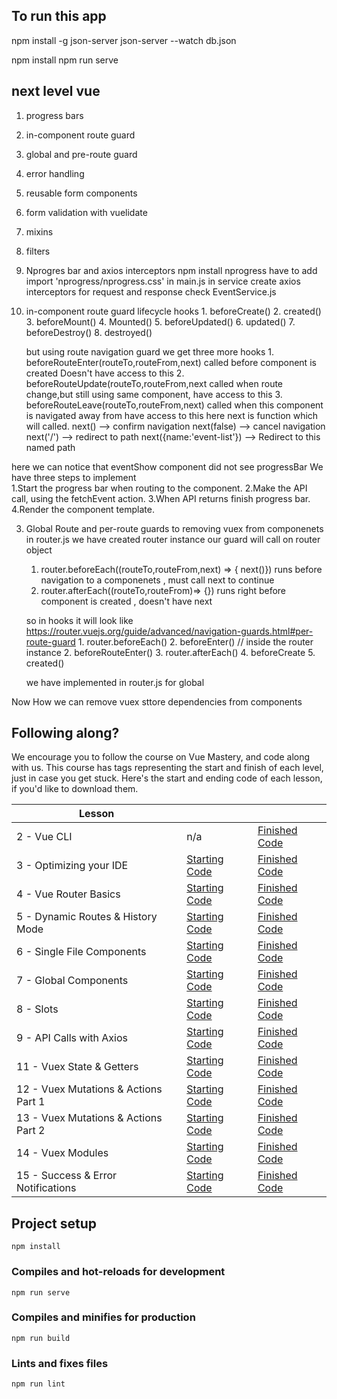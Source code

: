 ## To run this app

npm install -g json-server
json-server --watch db.json

npm install
npm run serve

## next level vue 
1. progress bars
2. in-component route guard
3. global and pre-route guard
4. error handling
5. reusable form components
6. form validation with vuelidate
7. mixins
8. filters

1. Nprogres bar and axios interceptors
npm install nprogress
have to add  import 'nprogress/nprogress.css' in main.js 
in service create axios interceptors for request and response 
check EventService.js

2. in-component route guard
    lifecycle hooks
        1. beforeCreate()
        2. created()
        3. beforeMount()
        4. Mounted()
        5. beforeUpdated()
        6. updated()
        7. beforeDestroy()
        8. destroyed()

    but using route navigation guard we get three more hooks
        1. beforeRouteEnter(routeTo,routeFrom,next)
            called before component is created
            Doesn't have access to this
        2. beforeRouteUpdate(routeTo,routeFrom,next
            called when route change,but still using same component,
            have access to this
        3. beforeRouteLeave(routeTo,routeFrom,next)
            called when this component is navigated away from
            have access to this
    here next is function which will called.
        next() --> confirm navigation
        next(false) --> cancel navigation
        next('/')  --> redirect to path
        next({name:'event-list'}) --> Redirect to this named path
  
  here we can notice that eventShow component did not see progressBar 
  We have three steps to implement   
    1.Start the progress bar when routing to the component.
    2.Make the API call, using the fetchEvent action.
    3.When API returns finish progress bar.
    4.Render the component template.

3. Global Route and per-route guards to removing vuex from componenets
    in router.js we have created router instance 
    our guard will call on router object

    1. router.beforeEach((routeTo,routeFrom,next) => { next()})
       runs before navigation to a componenets , must call next to continue
    2. router.afterEach((routeTo,routeFrom)=> {}) 
       runs right before component is created , doesn't have next

    so in hooks it will look like
    https://router.vuejs.org/guide/advanced/navigation-guards.html#per-route-guard
        1. router.beforeEach()
        2. beforeEnter()  // inside the router instance
        2. beforeRouteEnter()
        3. router.afterEach()
        4. beforeCreate
        5. created()

    we have implemented in router.js for global 

Now How we can remove vuex sttore dependencies from components


## Following along?

We encourage you to follow the course on Vue Mastery, and code along with us. This course has tags representing the start and finish of each level, just in case you get stuck. Here's the start and ending code of each lesson, if you'd like to download them.

| Lesson                               |                                                                                                              |                                                                                                               |
| ------------------------------------ | ------------------------------------------------------------------------------------------------------------ | ------------------------------------------------------------------------------------------------------------- |
| 2 - Vue CLI                          | n/a                                                                                                          | [Finished Code](https://github.com/Code-Pop/real-world-vue/releases/tag/lesson2-cli-finish)                   |
| 3 - Optimizing your IDE              | [Starting Code](https://github.com/Code-Pop/real-world-vue/releases/tag/lesson3-editor-start)                | [Finished Code](https://github.com/Code-Pop/real-world-vue/releases/tag/lesson3-editor-finish)                |
| 4 - Vue Router Basics                | [Starting Code](https://github.com/Code-Pop/real-world-vue/releases/tag/lesson4-routing-start)               | [Finished Code](https://github.com/Code-Pop/real-world-vue/releases/tag/lesson4-routing-finish)               |
| 5 - Dynamic Routes & History Mode    | [Starting Code](https://github.com/Code-Pop/real-world-vue/releases/tag/lesson5-dynamic-routing-start)       | [Finished Code](https://github.com/Code-Pop/real-world-vue/releases/tag/lesson5-dynamic-routing-finish)       |
| 6 - Single File Components           | [Starting Code](https://github.com/Code-Pop/real-world-vue/releases/tag/lesson6-sfc-start)                   | [Finished Code](https://github.com/Code-Pop/real-world-vue/releases/tag/lesson6-sfc-finish)                   |
| 7 - Global Components                | [Starting Code](https://github.com/Code-Pop/real-world-vue/releases/tag/lesson7-global-start)                | [Finished Code](https://github.com/Code-Pop/real-world-vue/releases/tag/lesson7-global-finish)                |
| 8 - Slots                            | [Starting Code](https://github.com/Code-Pop/real-world-vue/releases/tag/lesson8-slots-start)                 | [Finished Code](https://github.com/Code-Pop/real-world-vue/releases/tag/lesson8-slots-finish)                 |
| 9 - API Calls with Axios             | [Starting Code](https://github.com/Code-Pop/real-world-vue/releases/tag/lesson9-axios-start)                 | [Finished Code](https://github.com/Code-Pop/real-world-vue/releases/tag/lesson9-axios-finish)                 |
| 11 - Vuex State & Getters            | [Starting Code](https://github.com/Code-Pop/real-world-vue/releases/tag/lesson11-vuex-start)                 | [Finished Code](https://github.com/Code-Pop/real-world-vue/releases/tag/lesson11-vuex-finish)                 |
| 12 - Vuex Mutations & Actions Part 1 | [Starting Code](https://github.com/Code-Pop/real-world-vue/releases/tag/lesson12-mutations%26actions1-start) | [Finished Code](https://github.com/Code-Pop/real-world-vue/releases/tag/lesson12-mutations%26actions1-finish) |
| 13 - Vuex Mutations & Actions Part 2 | [Starting Code](https://github.com/Code-Pop/real-world-vue/releases/tag/lesson13-mutations%26actions2-start) | [Finished Code](https://github.com/Code-Pop/real-world-vue/releases/tag/lesson13-mutations%26actions2-finish) |
| 14 - Vuex Modules                    | [Starting Code](https://github.com/Code-Pop/real-world-vue/releases/tag/lesson14-modules-start)              | [Finished Code](https://github.com/Code-Pop/real-world-vue/releases/tag/lesson14-modules-finish)              |
| 15 - Success & Error Notifications    | [Starting Code](https://github.com/Code-Pop/real-world-vue/releases/tag/lesson15-notifications-start)         | [Finished Code](https://github.com/Code-Pop/real-world-vue/releases/tag/lesson15-notifications-finish)         |

## Project setup

```
npm install
```

### Compiles and hot-reloads for development

```
npm run serve
```

### Compiles and minifies for production

```
npm run build
```

### Lints and fixes files

```
npm run lint
```
